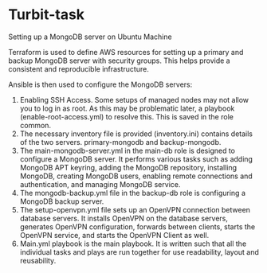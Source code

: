 # Turbit-task
Setting up a MongoDB server on Ubuntu Machine

Terraform is used to define AWS resources for setting up a primary and backup MongoDB server with security groups. This helps provide a consistent and reproducible infrastructure. 

Ansible is then used to configure the MongoDB servers:
1.	Enabling SSH Access. Some setups of managed nodes may not allow you to log in as root. As this may be problematic later, a playbook (enable-root-access.yml) to resolve this. This is saved in the role common. 
2.	The necessary inventory file is provided (inventory.ini) contains details of the two servers. primary-mongodb and backup-mongodb.
3.	The main-mongodb-server.yml in the main-db role is designed to configure a MongoDB server. It performs various tasks such as adding MongoDB APT keyring, adding the MongoDB repository, installing MongoDB, creating MongoDB users, enabling remote connections and authentication, and managing MongoDB service.
4.	The mongodb-backup.yml file in the backup-db role is configuring a MongoDB backup server. 
5.	The setup-openvpn.yml file sets up an OpenVPN connection between database servers. It installs OpenVPN on the database servers, generates OpenVPN configuration, forwards between clients, starts the OpenVPN service, and starts the OpenVPN Client as well. 
6.	Main.yml playbook is the main playbook. It is written such that all the individual tasks and plays are run together for use readability, layout and reusability. 
